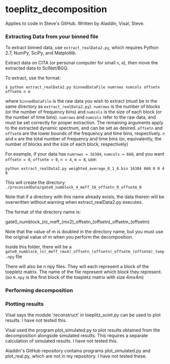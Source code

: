 # toeplitz_decomposition

Applies to code in Steve's GitHub. Written by Aladdin, Visal, Steve. 

### Extracting Data from your binned file ###

To extract binned data, use `extract_realData2.py`, which requires Python 2.7, NumPy, SciPy, and Matplotlib. 

Extract data on CITA (or personal computer for small `n`, `m`), then move the extracted data to SciNet/BGQ.

To extract, use the format:
```
$ python extract_realData2.py binnedDataFile numrows numcols offsetn offsetm n m
```

where `binnedDataFile` is the raw data you wish to extract (must be in the same directory as `extract_realData2.py`). `numrows` is the number of blocks (or the number of frequency bins) and `numcols` is the size of each block (or the number of time bins). `numrows` and `numcols` refer to the raw data, and must be set correctly for proper extraction. The remaining arguments apply to the extracted dynamic spectrum, and can be set as desired. `offsetn` and `offsetm` are the lower bounds of the frequency and time bins, respectively. `n` and `m` are the total number of frequency and time bins (or, equivalently, the number of blocks and the size of each block, respectively)

For example, if your data has `numrows = 16384`, `numcols = 660`, and you want `offsetn = 0`, `offsetm = 0`, `n = 4`, `m = 8`, use:
```
python extract_realData2.py weighted_average_0_1_6.bin 16384 660 0 0 4 8
```

This will create the directory `./processedData/gate0_numblock_4_meff_16_offsetn_0_offsetm_0`

Note that if a directory with this name already exists, the data therein will be overwritten without warning when extract_realData2.py executes. 

The format of the directory name is:

gate0\_numblock\_(n)\_meff\_(mx2)\_offsetn\_(offsetn)\_offsetm\_(offsetm)

Note that the value of m is doubled in the directory name, but you must use the original value of m when you perform the decomposition.

Inside this folder, there will be a `gate0_numblock_(n)_meff_(mx4)_offsetn_(offsetn)_offsetm_(offsetm)_toep.npy` file

There will also be n npy files. They will each represent a block of the toepletz matrix. The name of the file represent which block they represent. (so `0.npy` is the first block of the toepletz matrix with size 4mx4m)

### Performing decomposition ###



### Plotting results ###

Visal says the module 'reconstruct' in toeplitz_scint.py can be used to plot results. I have not tested this. 

Visal used the program plot_simulated.py to plot results obtained from the decomposition alongside simulated results. This requires a separate calculation of simulated results. I have not tested this.

Aladdin's GitHub repository contains programs plot_simulated.py and plot_real.py, which are not in my repository. I have not tested these.
